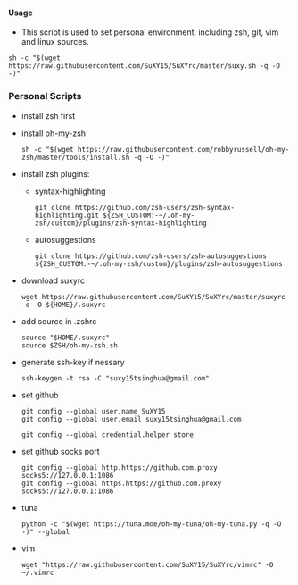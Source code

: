 #### Usage

+ This script is used to set personal environment, including zsh, git, vim and linux sources.

```shell
sh -c "$(wget https://raw.githubusercontent.com/SuXY15/SuXYrc/master/suxy.sh -q -O -)"
```

### Personal Scripts

+ install zsh first

+ install oh-my-zsh

  ```shell
  sh -c "$(wget https://raw.githubusercontent.com/robbyrussell/oh-my-zsh/master/tools/install.sh -q -O -)"
  ```

+ install zsh plugins:

  + syntax-highlighting

    ```shell
    git clone https://github.com/zsh-users/zsh-syntax-highlighting.git ${ZSH_CUSTOM:-~/.oh-my-zsh/custom}/plugins/zsh-syntax-highlighting
    ```

  + autosuggestions

    ```shell
    git clone https://github.com/zsh-users/zsh-autosuggestions ${ZSH_CUSTOM:-~/.oh-my-zsh/custom}/plugins/zsh-autosuggestions
    ```

+ download suxyrc

  ```shell
  wget https://raw.githubusercontent.com/SuXY15/SuXYrc/master/suxyrc -q -O ${HOME}/.suxyrc
  ```

+ add source in .zshrc

  ```shell
  source "$HOME/.suxyrc"
  source $ZSH/oh-my-zsh.sh
  ```

+ generate ssh-key if nessary

  ```shell
  ssh-keygen -t rsa -C "suxy15tsinghua@gmail.com"
  ```

+ set github

  ```shell
  git config --global user.name SuXY15
  git config --global user.email suxy15tsinghua@gmail.com

  git config --global credential.helper store
  ```
+ set github socks port

  ```shell
  git config --global http.https://github.com.proxy socks5://127.0.0.1:1086
  git config --global https.https://github.com.proxy socks5://127.0.0.1:1086
  ```
+ tuna

  ```shell
  python -c "$(wget https://tuna.moe/oh-my-tuna/oh-my-tuna.py -q -O -)" --global
  ```

+ vim
  ```shell
  wget "https://raw.githubusercontent.com/SuXY15/SuXYrc/vimrc" -O ~/.vimrc
  ```

